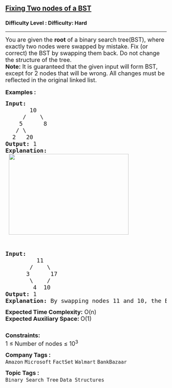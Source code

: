 <h2><a href="https://www.geeksforgeeks.org/problems/fixed-two-nodes-of-a-bst/1">Fixing Two nodes of a BST</a></h2><h3>Difficulty Level : Difficulty: Hard</h3><hr><div class="problems_problem_content__Xm_eO"><div><span style="font-size: 18px;">You are given the <strong>root</strong> of a binary search tree(BST), where exactly t</span><span style="font-size: 18px;">wo nodes were&nbsp;swapped by mistake. Fix (or correct) the BST by swapping them back. Do not change the structure of the tree.</span></div>
<div><span style="font-size: 18px;"><strong>Note:</strong> It is guaranteed that&nbsp;the given input will form BST, except for 2 nodes that will be wrong. All changes must be reflected in the original linked list.</span></div>
<div>&nbsp;</div>
<div><span style="font-size: 18px;"><strong>Examples :</strong></span></div>
<pre><span style="font-size: 18px;"><strong>Input:
</strong>       10
&nbsp;    /    \
&nbsp;   5      8
&nbsp;  / \
&nbsp; 2   20
<strong>Output: </strong>1<strong>
Explanation:
 </strong><img style="height: 252px; width: 374px;" src="https://media.geeksforgeeks.org/wp-content/uploads/20190528095934/FixNodes.jpg" alt=""></span></pre>
<p>&nbsp;</p>
<pre><span style="font-size: 18px;"><strong>Input:
&nbsp;        </strong>11
&nbsp;      /    \
&nbsp;     3      17
&nbsp;      \    /
&nbsp;       4  10
<strong>Output: </strong>1 
<strong>Explanation:</strong> By swapping nodes 11 and 10, the BST can be fixed.
</span></pre>
<p><span style="font-size: 18px;"><strong>Expected Time Complexity:</strong>&nbsp;O(n)</span><br><span style="font-size: 18px;"><strong>Expected Auxiliary Space:&nbsp;</strong>O(1)</span></p>
<p><br><span style="font-size: 18px;"><strong>Constraints:</strong></span><br><span style="font-size: 18px;">1 ≤ Number of nodes ≤ 10<sup>3</sup></span></p></div><p><span style=font-size:18px><strong>Company Tags : </strong><br><code>Amazon</code>&nbsp;<code>Microsoft</code>&nbsp;<code>FactSet</code>&nbsp;<code>Walmart</code>&nbsp;<code>BankBazaar</code>&nbsp;<br><p><span style=font-size:18px><strong>Topic Tags : </strong><br><code>Binary Search Tree</code>&nbsp;<code>Data Structures</code>&nbsp;